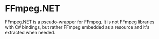 # FFmpeg.NET
FFmpeg.NET is a pseudo-wrapper for FFmpeg. It is not FFmpeg libraries with C# bindings, but rather FFmpeg embedded as a resource and it's extracted when needed.
